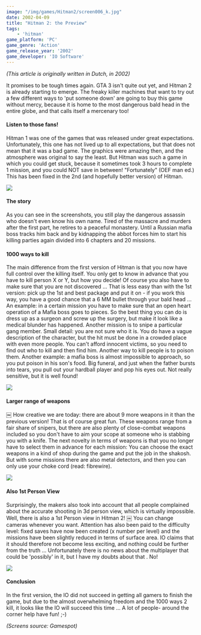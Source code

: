 ```yaml
---
image: "/img/games/Hitman2/screen006_k.jpg"
date: 2002-04-09
title: "Hitman 2: the Preview"
tags:
    - 'hitman'
game_platform: 'PC'
game_genre: 'Action'
game_release_year: '2002'
game_developer: 'IO Software'
---
```


_(This article is originally written in Dutch, in 2002)_

It promises to be tough times again. GTA 3 isn't quite out yet, and Hitman 2 is already starting to emerge. The freaky killer machines that want to try out a few different ways to 'put someone down' are going to buy this game without mercy, because it is home to the most dangerous bald head in the entire globe, and that calls itself a mercenary too!

#### Listen to those fans!

Hitman 1 was one of the games that was released under great expectations. Unfortunately, this one has not lived up to all expectations, but that does not mean that it was a bad game. The graphics were amazing then, and the atmosphere was original to say the least. But Hitman was such a game in which you could get stuck, because it sometimes took 3 hours to complete 1 mission, and you could NOT save in between! "Fortunately" (OEF man ed.) This has been fixed in the 2nd (and hopefully better version) of Hitman.

![](/img/games/Hitman2/screen010.jpg)

#### The story

As you can see in the screenshots, you still play the dangerous assassin who doesn't even know his own name. Tired of the massacre and murders after the first part, he retires to a peaceful monastery. Until a Russian mafia boss tracks him back and by kidnapping the abbot forces him to start his killing parties again divided into 6 chapters and 20 missions.

#### 1000 ways to kill

The main difference from the first version of Hitman is that you now have full control over the killing itself. You only get to know in advance that you have to kill person X or Y, but how you decide! Of course you also have to make sure that you are not discovered ... That is less easy than with the 1st version: pick up the 1st and best package and put it on - if you work this way, you have a good chance that a 6 MM bullet through your bald head ... An example: in a certain mission you have to make sure that an open heart operation of a Mafia boss goes to pieces. So the best thing you can do is dress up as a surgeon and screw up the surgery, but make it look like a medical blunder has happened. Another mission is to snipe a particular gang member. Small detail: you are not sure who it is. You do have a vague description of the character, but the hit must be done in a crowded place with even more people. You can't afford innocent victims, so you need to find out who to kill and then find him. Another way to kill people is to poison them. Another example: a mafia boss is almost impossible to approach, so you put poison in his son's food. Big funeral, and just when the father bursts into tears, you pull out your hardball player and pop his eyes out. Not really sensitive, but it is well found!

![](/img/games/Hitman2/screen002.jpg)

#### Larger range of weapons
￼
How creative we are today: there are about 9 more weapons in it than the previous version! That is of course great fun. These weapons range from a fair share of snipers, but there are also plenty of close-combat weapons included so you don't have to aim your scope at someone who is stabbing you with a knife. The next novelty in terms of weapons is that you no longer have to select them in advance for each mission: You can choose the exact weapons in a kind of shop during the game and put the job in the shakosh. But with some missions there are also metal detectors, and then you can only use your choke cord (read: fibrewire).

![](/img/games/Hitman2/screen008.jpg)

#### Also 1st Person View

Surprisingly, the makers also took into account that all people complained about the accurate shooting in 3d person view, which is virtually impossible. Well, there is also a 1st Person view in Hitman 2!
￼
You can change cameras whenever you want. Attention has also been paid to the difficulty level: fixed saves have now been created (x number per level) and the missions have been slightly reduced in terms of surface area. IO claims that it should therefore not become less exciting, and nothing could be further from the truth ... Unfortunately there is no news about the multiplayer that could be 'possibly' in it, but I have my doubts about that . No!

![](/img/games/Hitman2/screen001.jpg)

#### Conclusion

In the first version, the IO did not succeed in getting all gamers to finish the game, but due to the almost overwhelming freedom and the 1000 ways 2 kill, it looks like the IO will succeed this time ... A lot of people- around the corner help have fun! ;-)

_(Screens source: Gamespot)_
